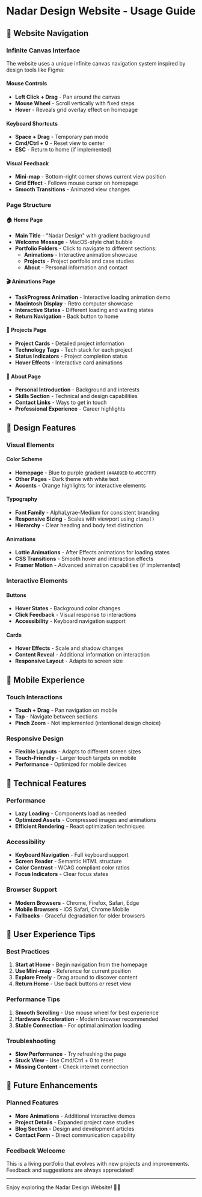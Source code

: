 # Nadar Design Website - Usage Guide

## 🎯 Website Navigation

### Infinite Canvas Interface

The website uses a unique infinite canvas navigation system inspired by design tools like Figma:

#### Mouse Controls

- **Left Click + Drag** - Pan around the canvas
- **Mouse Wheel** - Scroll vertically with fixed steps
- **Hover** - Reveals grid overlay effect on homepage

#### Keyboard Shortcuts

- **Space + Drag** - Temporary pan mode
- **Cmd/Ctrl + 0** - Reset view to center
- **ESC** - Return to home (if implemented)

#### Visual Feedback

- **Mini-map** - Bottom-right corner shows current view position
- **Grid Effect** - Follows mouse cursor on homepage
- **Smooth Transitions** - Animated view changes

### Page Structure

#### 🏠 Home Page

- **Main Title** - "Nadar Design" with gradient background
- **Welcome Message** - MacOS-style chat bubble
- **Portfolio Folders** - Click to navigate to different sections:
  - **Animations** - Interactive animation showcase
  - **Projects** - Project portfolio and case studies
  - **About** - Personal information and contact

#### 🎬 Animations Page

- **TaskProgress Animation** - Interactive loading animation demo
- **Macintosh Display** - Retro computer showcase
- **Interactive States** - Different loading and waiting states
- **Return Navigation** - Back button to home

#### 📁 Projects Page

- **Project Cards** - Detailed project information
- **Technology Tags** - Tech stack for each project
- **Status Indicators** - Project completion status
- **Hover Effects** - Interactive card animations

#### 👤 About Page

- **Personal Introduction** - Background and interests
- **Skills Section** - Technical and design capabilities
- **Contact Links** - Ways to get in touch
- **Professional Experience** - Career highlights

## 🎨 Design Features

### Visual Elements

#### Color Scheme

- **Homepage** - Blue to purple gradient (`#4A89ED` to `#DCCFFF`)
- **Other Pages** - Dark theme with white text
- **Accents** - Orange highlights for interactive elements

#### Typography

- **Font Family** - AlphaLyrae-Medium for consistent branding
- **Responsive Sizing** - Scales with viewport using `clamp()`
- **Hierarchy** - Clear heading and body text distinction

#### Animations

- **Lottie Animations** - After Effects animations for loading states
- **CSS Transitions** - Smooth hover and interaction effects
- **Framer Motion** - Advanced animation capabilities (if implemented)

### Interactive Elements

#### Buttons

- **Hover States** - Background color changes
- **Click Feedback** - Visual response to interactions
- **Accessibility** - Keyboard navigation support

#### Cards

- **Hover Effects** - Scale and shadow changes
- **Content Reveal** - Additional information on interaction
- **Responsive Layout** - Adapts to screen size

## 📱 Mobile Experience

### Touch Interactions

- **Touch + Drag** - Pan navigation on mobile
- **Tap** - Navigate between sections
- **Pinch Zoom** - Not implemented (intentional design choice)

### Responsive Design

- **Flexible Layouts** - Adapts to different screen sizes
- **Touch-Friendly** - Larger touch targets on mobile
- **Performance** - Optimized for mobile devices

## 🔧 Technical Features

### Performance

- **Lazy Loading** - Components load as needed
- **Optimized Assets** - Compressed images and animations
- **Efficient Rendering** - React optimization techniques

### Accessibility

- **Keyboard Navigation** - Full keyboard support
- **Screen Reader** - Semantic HTML structure
- **Color Contrast** - WCAG compliant color ratios
- **Focus Indicators** - Clear focus states

### Browser Support

- **Modern Browsers** - Chrome, Firefox, Safari, Edge
- **Mobile Browsers** - iOS Safari, Chrome Mobile
- **Fallbacks** - Graceful degradation for older browsers

## 🎯 User Experience Tips

### Best Practices

1. **Start at Home** - Begin navigation from the homepage
2. **Use Mini-map** - Reference for current position
3. **Explore Freely** - Drag around to discover content
4. **Return Home** - Use back buttons or reset view

### Performance Tips

1. **Smooth Scrolling** - Use mouse wheel for best experience
2. **Hardware Acceleration** - Modern browser recommended
3. **Stable Connection** - For optimal animation loading

### Troubleshooting

- **Slow Performance** - Try refreshing the page
- **Stuck View** - Use Cmd/Ctrl + 0 to reset
- **Missing Content** - Check internet connection

## 🚀 Future Enhancements

### Planned Features

- **More Animations** - Additional interactive demos
- **Project Details** - Expanded project case studies
- **Blog Section** - Design and development articles
- **Contact Form** - Direct communication capability

### Feedback Welcome

This is a living portfolio that evolves with new projects and improvements. Feedback and suggestions are always appreciated!

---

Enjoy exploring the Nadar Design Website! 🎨✨
